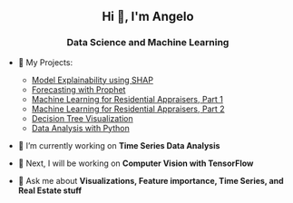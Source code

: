 <h2 align="center">Hi 👋, I'm Angelo</h1>
<h3 align="center">Data Science and Machine Learning</h3>

- 📃 My Projects:
     -  [Model Explainability using SHAP](https://github.com/AngeloDSML/Explainability_SHAP)
     -  [Forecasting with Prophet](https://github.com/AngeloDSML/Prophet_Forecast)
     -  [Machine Learning for Residential Appraisers, Part 1](https://github.com/AngeloDSML/Home_Valuation_Part_1)
     -  [Machine Learning for Residential Appraisers, Part 2](https://github.com/AngeloDSML/Home_Valuation_Part_2)
     -  [Decision Tree Visualization](https://github.com/AngeloDSML/DecisionTree_Visualization)
     -  [Data Analysis with Python](https://github.com/AngeloDSML/Data_Analysis_with_Python)
 
- 🌱 I’m currently working on **Time Series Data Analysis**

- 🔮 Next, I will be working on **Computer Vision with TensorFlow**

- 💬 Ask me about **Visualizations, Feature importance, Time Series, and Real Estate stuff**


